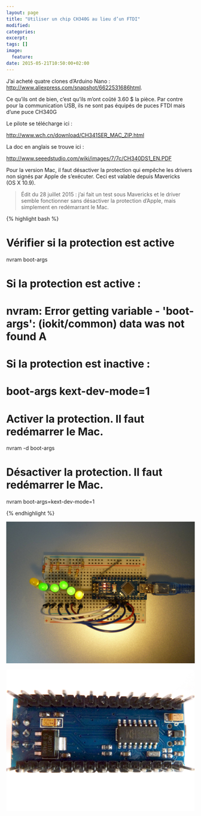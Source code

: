 ```yaml
---
layout: page
title: "Utiliser un chip CH340G au lieu d’un FTDI"
modified:
categories:
excerpt:
tags: []
image:
  feature:
date: 2015-05-21T10:50:00+02:00
---
```




J’ai acheté quatre clones d’Arduino Nano :
<a href="http://www.aliexpress.com/snapshot/6622531686.html"
target="_blank">http://www.aliexpress.com/snapshot/6622531686html</a>.

Ce qu’ils ont de bien, c’est qu’ils m’ont coûté 3.60 $ la pièce. Par contre pour la communication USB, ils ne sont pas équipés de puces FTDI mais d’une puce CH340G

Le pilote se télécharge ici :

<a href="http://www.wch.cn/download/CH341SER_MAC_ZIP.html"
target="_blank">http://www.wch.cn/download/CH341SER_MAC_ZIP.html</a>

La doc en anglais se trouve ici :

<a href="http://www.seeedstudio.com/wiki/images/7/7c/CH340DS1_EN.PDF"
target="_blank">http://www.seeedstudio.com/wiki/images/7/7c/CH340DS1_EN.PDF</a>


Pour la version Mac, il faut désactiver la protection qui empêche les drivers non signés par Apple de s’exécuter. Ceci est valable depuis Mavericks (OS X 10.9).

> Édit du 28 juillet 2015 : j’ai fait un test sous Mavericks et le driver semble fonctionner sans désactiver la protection d’Apple, mais simplement en redémarrant le Mac.


{% highlight bash %}

# Vérifier si la protection est active
nvram boot-args
# Si la protection est active :
# nvram: Error getting variable - 'boot-args': (iokit/common) data was not found A
# Si la protection est inactive :
# boot-args	kext-dev-mode=1

# Activer la protection. Il faut redémarrer le Mac.
nvram -d boot-args

# Désactiver la protection. Il faut redémarrer le Mac.
nvram boot-args=kext-dev-mode=1

{% endhighlight %}


![](/images/2015-05-21-ch340_driver/CH430G_001.jpg)

![](/images/2015-05-21-ch340_driver/CH430G_002.jpg)

